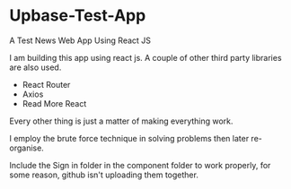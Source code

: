 # Upbase-Test-App
A Test News Web App Using React JS

I am building this app using react js.
A couple of other third party libraries are also used.

* React Router
* Axios
* Read More React

Every other thing is just a matter of making everything work.

I employ the brute force technique in solving problems then later re-organise.

Include the Sign in folder in the component folder to work properly, for some reason, github isn't uploading them together.
